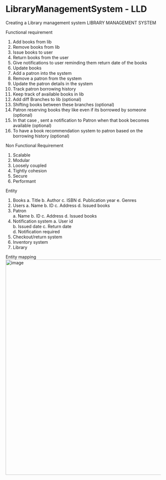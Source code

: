 # LibraryManagementSystem - LLD
Creating a Library management system
LIBRARY MANAGEMENT SYSTEM 

Functional requirement 
1.	Add books from lib
2.	Remove books from lib 
3.	Issue books to user 
4.	Return books from the user 
5.	Give notifications to user reminding them return date of the books 
6.	Update books 
7.	Add a patron into the system
8.	Remove a patron from the system 
9.	Update the patron details in the system 
10.	Track patron borrowing history 
11.	Keep track of available books in lib 
12.	Add diff Branches to lib (optional) 
13.	Shifting books between these branches (optional)
14.	Patron reserving books they like even if its borrowed by someone (optional)
15.	In that case , sent a notification to Patron when that book becomes available (optional) 
16.	To have a book recommendation system to patron based on the borrowing history (optional)

Non Functional Requirement 
1.	Scalable
2.	Modular 
3.	Loosely coupled 
4.	Tightly cohesion 
5.	Secure 
6.	Performant 


Entity 
1.	Books 
a.	Title
b.	Author
c.	ISBN
d.	Publication year
e.	Genres 
2.	Users 
a.	Name 
b.	ID
c.	Address 
d.	Issued books 
3.	Patron 	
a.	Name 
b.	ID
c.	Address 
d.	Issued books
4.	Notification system 
a.	User id  
b.	Issued date 
c.	Return date  
d.	Notification required 
5.	Checkout/return system
6.	Inventory system
7.	Library 


Entity mapping 
<img width="975" height="700" alt="image" src="https://github.com/user-attachments/assets/ab198f72-cd31-4324-9bd2-390076e11027" />





         

